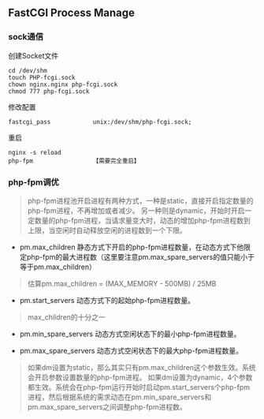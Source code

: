 ## FastCGI Process Manage

### sock通信
创建Socket文件
~~~
cd /dev/shm
touch PHP-fcgi.sock
chown nginx.nginx php-fcgi.sock
chmod 777 php-fcgi.sock
~~~

修改配置
~~~
fastcgi_pass            unix:/dev/shm/php-fcgi.sock;
~~~

重启
~~~
nginx -s reload
php-fpm                 【需要完全重启】
~~~

### php-fpm调优
> php-fpm进程池开启进程有两种方式，一种是static，直接开启指定数量的php-fpm进程，不再增加或者减少。
> 另一种则是dynamic，开始时开启一定数量的php-fpm进程，当请求量变大时，动态的增加php-fpm进程数到上限，当空闲时自动释放空闲的进程数到一个下限。

* pm.max_children
静态方式下开启的php-fpm进程数量，在动态方式下他限定php-fpm的最大进程数（这里要注意pm.max_spare_servers的值只能小于等于pm.max_children）
> 估算pm.max_children = (MAX_MEMORY - 500MB) / 25MB

* pm.start_servers
动态方式下的起始php-fpm进程数量。
> max_children的十分之一

* pm.min_spare_servers
动态方式空闲状态下的最小php-fpm进程数量。

* pm.max_spare_servers
动态方式空闲状态下的最大php-fpm进程数量。

> 如果dm设置为static，那么其实只有pm.max_children这个参数生效。系统会开启参数设置数量的php-fpm进程。
> 如果dm设置为dynamic，4个参数都生效。系统会在php-fpm运行开始时启动pm.start_servers个php-fpm进程，然后根据系统的需求动态在pm.min_spare_servers和pm.max_spare_servers之间调整php-fpm进程数。

